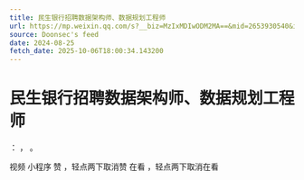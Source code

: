 ```yaml
---
title: 民生银行招聘数据架构师、数据规划工程师
url: https://mp.weixin.qq.com/s?__biz=MzIxMDIwODM2MA==&mid=2653930540&idx=1&sn=1b960b84239627a631f08210e7645283
source: Doonsec's feed
date: 2024-08-25
fetch_date: 2025-10-06T18:00:34.143200
---
```


# 民生银行招聘数据架构师、数据规划工程师

：
，
。

视频
小程序
赞
，轻点两下取消赞
在看
，轻点两下取消在看
